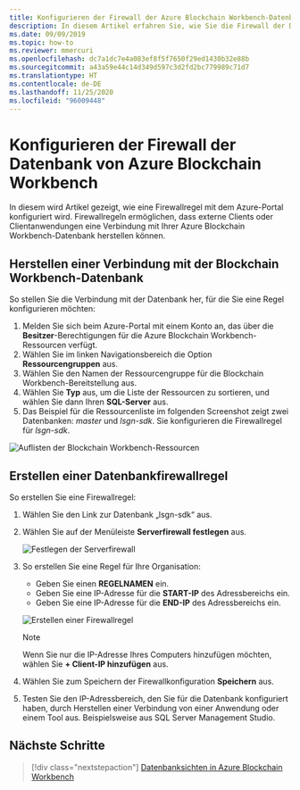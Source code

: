 ```yaml
---
title: Konfigurieren der Firewall der Azure Blockchain Workbench-Datenbank
description: In diesem Artikel erfahren Sie, wie Sie die Firewall der Datenbank der Azure Blockchain Workbench (Vorschauversion) so konfigurieren, dass externe Clients und Anwendungen eine Verbindung herstellen können.
ms.date: 09/09/2019
ms.topic: how-to
ms.reviewer: mmercuri
ms.openlocfilehash: dc7a1dc7e4a083ef8f5f7650f29ed1430b32e88b
ms.sourcegitcommit: a43a59e44c14d349d597c3d2fd2bc779989c71d7
ms.translationtype: HT
ms.contentlocale: de-DE
ms.lasthandoff: 11/25/2020
ms.locfileid: "96009448"
---
```

# <a name="configure-the-azure-blockchain-workbench-database-firewall"></a>Konfigurieren der Firewall der Datenbank von Azure Blockchain Workbench

In diesem wird Artikel gezeigt, wie eine Firewallregel mit dem Azure-Portal konfiguriert wird. Firewallregeln ermöglichen, dass externe Clients oder Clientanwendungen eine Verbindung mit Ihrer Azure Blockchain Workbench-Datenbank herstellen können.

## <a name="connect-to-the-blockchain-workbench-database"></a>Herstellen einer Verbindung mit der Blockchain Workbench-Datenbank

So stellen Sie die Verbindung mit der Datenbank her, für die Sie eine Regel konfigurieren möchten:

1. Melden Sie sich beim Azure-Portal mit einem Konto an, das über die **Besitzer**-Berechtigungen für die Azure Blockchain Workbench-Ressourcen verfügt.
2. Wählen Sie im linken Navigationsbereich die Option **Ressourcengruppen** aus.
3. Wählen Sie den Namen der Ressourcengruppe für die Blockchain Workbench-Bereitstellung aus.
4. Wählen Sie **Typ** aus, um die Liste der Ressourcen zu sortieren, und wählen Sie dann Ihren **SQL-Server** aus.
5. Das Beispiel für die Ressourcenliste im folgenden Screenshot zeigt zwei Datenbanken: *master* und *lsgn-sdk*. Sie konfigurieren die Firewallregel für *lsgn-sdk*.

![Auflisten der Blockchain Workbench-Ressourcen](./media/database-firewall/list-database-resources.png)

## <a name="create-a-database-firewall-rule"></a>Erstellen einer Datenbankfirewallregel

So erstellen Sie eine Firewallregel:

1. Wählen Sie den Link zur Datenbank „lsgn-sdk“ aus.
2. Wählen Sie auf der Menüleiste **Serverfirewall festlegen** aus.

   ![Festlegen der Serverfirewall](./media/database-firewall/configure-server-firewall.png)

3. So erstellen Sie eine Regel für Ihre Organisation:

   * Geben Sie einen **REGELNAMEN** ein.
   * Geben Sie eine IP-Adresse für die **START-IP** des Adressbereichs ein.
   * Geben Sie eine IP-Adresse für die **END-IP** des Adressbereichs ein.

   ![Erstellen einer Firewallregel](./media/database-firewall/create-firewall-rule.png)

    > [!NOTE]
    > Wenn Sie nur die IP-Adresse Ihres Computers hinzufügen möchten, wählen Sie **+ Client-IP hinzufügen** aus.
        
1. Wählen Sie zum Speichern der Firewallkonfiguration **Speichern** aus.
2. Testen Sie den IP-Adressbereich, den Sie für die Datenbank konfiguriert haben, durch Herstellen einer Verbindung von einer Anwendung oder einem Tool aus. Beispielsweise aus SQL Server Management Studio.

## <a name="next-steps"></a>Nächste Schritte

> [!div class="nextstepaction"]
> [Datenbanksichten in Azure Blockchain Workbench](database-views.md)